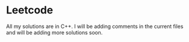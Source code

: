 # Leetcode

All my solutions are in C++. I will be adding comments in the current files and will be adding more solutions soon. 
